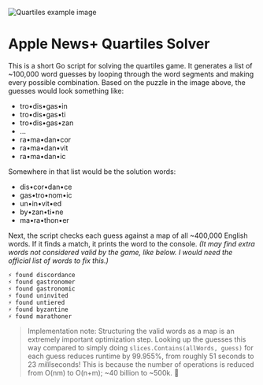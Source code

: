 ![Quartiles example image](https://images.macrumors.com/article-new/2024/04/iOS-17.5-Quartiles-Feature.jpg)

# Apple News+ Quartiles Solver

This is a short Go script for solving the quartiles game. It generates a list of ~100,000 word guesses by looping through the word segments and making every possible combination. Based on the puzzle in the image above, the guesses would look something like:

- tro•dis•gas•in
- tro•dis•gas•ti
- tro•dis•gas•zan
- ...
- ra•ma•dan•cor
- ra•ma•dan•vit
- ra•ma•dan•ic

Somewhere in that list would be the solution words:

- dis•cor•dan•ce
- gas•tro•nom•ic
- un•in•vit•ed
- by•zan•ti•ne
- ma•ra•thon•er

Next, the script checks each guess against a map of all ~400,000 English words. If it finds a match, it prints the word to the console. _(It may find extra words not considered valid by the game, like below. I would need the official list of words to fix this.)_

```
⚡️ found discordance
⚡️ found gastronomer
⚡️ found gastronomic
⚡️ found uninvited
⚡️ found untiered
⚡️ found byzantine
⚡️ found marathoner
```

> Implementation note: Structuring the valid words as a map is an extremely important optimization step. Looking up the guesses this way compared to simply doing `slices.Contains(allWords, guess)` for each guess reduces runtime by 99.955%, from roughly 51 seconds to 23 *milli*seconds! This is because the number of operations is reduced from O(nm) to O(n+m); ~40 billion to ~500k. 🤯
